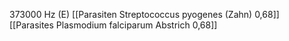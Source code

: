 373000 Hz (E)
[[Parasiten Streptococcus pyogenes (Zahn) 0,68]]
[[Parasites Plasmodium falciparum Abstrich 0,68]]